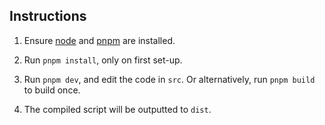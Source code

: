 ## Instructions

1. Ensure [node](https://nodejs.org/en/download) and [pnpm](https://pnpm.io/installation) are installed.

2. Run `pnpm install`, only on first set-up.

3. Run `pnpm dev`, and edit the code in `src`.
   Or alternatively, run `pnpm build` to build once.

4. The compiled script will be outputted to `dist`.
